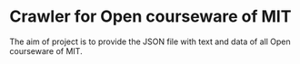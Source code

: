 # Crawler for Open courseware of MIT

The aim of project is to provide the JSON file with text and data of all Open courseware of MIT.
